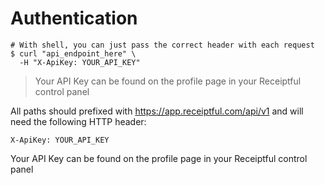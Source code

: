 # Authentication

```shell
# With shell, you can just pass the correct header with each request
$ curl "api_endpoint_here" \
  -H "X-ApiKey: YOUR_API_KEY"
```

> Your API Key can be found on the profile page in your Receiptful control panel

All paths should prefixed with https://app.receiptful.com/api/v1 and will need the following HTTP header:

`X-ApiKey: YOUR_API_KEY`

<aside class="notice">
Your API Key can be found on the profile page in your Receiptful control panel
</aside>
